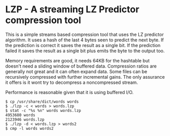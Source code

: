 # LZP - A streaming LZ Predictor compression tool

This is a simple streams based compression tool that uses the LZ predictor
algorithm.  It uses a hash of the last 4 bytes seen to predict the next
byte.  If the prediction is correct it saves the result as a single bit.
If the prediction failed it saves the result as a single bit plus emits the
byte to the output too.

Memory requirements are good, it needs 64KB for the hashtable but doesn't
need a sliding window of buffered data.  Compression ratios are generally
not great and it can often expand data.  Some files can be recursively
compressed with further incremental gains.  The only assurance it offers is
it wont try to decompress a noncompressed stream.

Performance is reasonable given that it is using buffered I/O.

```
$ cp /usr/share/dict/words words
$ ./lzp -c < words > words.lzp
$ stat -c "%s %n" words words.lzp
4953680 words
2123946 words.lzp
$ ./lzp -d < words.lzp > words2
$ cmp -l words words2
```
